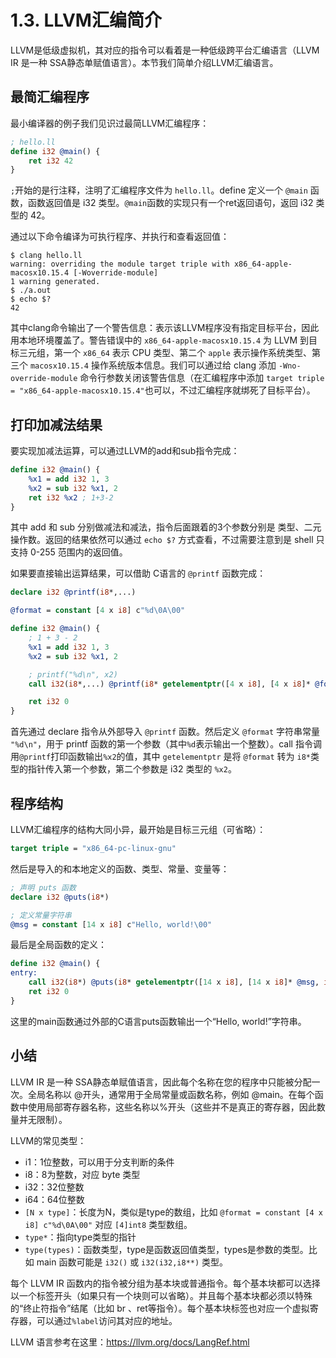 # 1.3. LLVM汇编简介

LLVM是低级虚拟机，其对应的指令可以看着是一种低级跨平台汇编语言（LLVM IR 是一种 SSA静态单赋值语言）。本节我们简单介绍LLVM汇编语言。


## 最简汇编程序

最小编译器的例子我们见识过最简LLVM汇编程序：

```ll
; hello.ll
define i32 @main() {
	ret i32 42
}
```

`;`开始的是行注释，注明了汇编程序文件为 `hello.ll`。define 定义一个 `@main` 函数，函数返回值是 i32 类型。`@main`函数的实现只有一个ret返回语句，返回 i32 类型的 42。

通过以下命令编译为可执行程序、并执行和查看返回值：

```shell
$ clang hello.ll
warning: overriding the module target triple with x86_64-apple-macosx10.15.4 [-Woverride-module]
1 warning generated.
$ ./a.out
$ echo $?
42
```

其中clang命令输出了一个警告信息：表示该LLVM程序没有指定目标平台，因此用本地环境覆盖了。警告错误中的 `x86_64-apple-macosx10.15.4` 为 LLVM 到目标三元组，第一个 `x86_64` 表示 CPU 类型、第二个 `apple` 表示操作系统类型、第三个 `macosx10.15.4` 操作系统版本信息。我们可以通过给 clang 添加 `-Wno-override-module` 命令行参数关闭该警告信息（在汇编程序中添加 `target triple = "x86_64-apple-macosx10.15.4"`也可以，不过汇编程序就绑死了目标平台）。

## 打印加减法结果

要实现加减法运算，可以通过LLVM的add和sub指令完成：

```ll
define i32 @main() {
	%x1 = add i32 1, 3
	%x2 = sub i32 %x1, 2
	ret i32 %x2 ; 1+3-2
}
```

其中 add 和 sub 分别做减法和减法，指令后面跟着的3个参数分别是 类型、二元操作数。返回的结果依然可以通过 `echo $?` 方式查看，不过需要注意到是 shell 只支持 0-255 范围内的返回值。

如果要直接输出运算结果，可以借助 C语言的 `@printf` 函数完成：

```ll
declare i32 @printf(i8*,...)

@format = constant [4 x i8] c"%d\0A\00"

define i32 @main() {
	; 1 + 3 - 2
	%x1 = add i32 1, 3
	%x2 = sub i32 %x1, 2

	; printf("%d\n", x2)
	call i32(i8*,...) @printf(i8* getelementptr([4 x i8], [4 x i8]* @format, i32 0, i32 0), i32 %x2)

	ret i32 0
}
```

首先通过 declare 指令从外部导入 `@printf` 函数。然后定义 `@format` 字符串常量 `"%d\n"`，用于 printf 函数的第一个参数（其中`%d`表示输出一个整数）。call 指令调用`@printf`打印函数输出`%x2`的值，其中 `getelementptr` 是将 `@format` 转为 `i8*`类型的指针传入第一个参数，第二个参数是 i32 类型的 `%x2`。

## 程序结构

LLVM汇编程序的结构大同小异，最开始是目标三元组（可省略）：

```ll
target triple = "x86_64-pc-linux-gnu"
```

然后是导入的和本地定义的函数、类型、常量、变量等：

```ll
; 声明 puts 函数
declare i32 @puts(i8*)

; 定义常量字符串
@msg = constant [14 x i8] c"Hello, world!\00"
```

最后是全局函数的定义：

```ll
define i32 @main() {
entry:
	call i32(i8*) @puts(i8* getelementptr([14 x i8], [14 x i8]* @msg, i32 0, i32 0))
	ret i32 0
}
```

这里的main函数通过外部的C语言puts函数输出一个“Hello, world!”字符串。

## 小结

LLVM IR 是一种 SSA静态单赋值语言，因此每个名称在您的程序中只能被分配一次。全局名称以 @开头，通常用于全局常量或函数名称，例如 @main。在每个函数中使用局部寄存器名称，这些名称以%开头（这些并不是真正的寄存器，因此数量并无限制）。

LLVM的常见类型：

- i1：1位整数，可以用于分支判断的条件
- i8：8为整数，对应 byte 类型
- i32：32位整数
- i64：64位整数
- `[N x type]`：长度为N，类似是type的数组，比如 `@format = constant [4 x i8] c"%d\0A\00"` 对应 `[4]int8` 类型数组。
- `type*`：指向type类型的指针
- `type(types)`：函数类型，type是函数返回值类型，types是参数的类型。比如 main 函数可能是 `i32()` 或 `i32(i32,i8**)` 类型。

每个 LLVM IR 函数内的指令被分组为基本块或普通指令。每个基本块都可以选择以一个标签开头（如果只有一个块则可以省略）。并且每个基本块都必须以特殊的“终止符指令”结尾（比如 br 、ret等指令）。每个基本块标签也对应一个虚拟寄存器，可以通过`%label`访问其对应的地址。

LLVM 语言参考在这里：https://llvm.org/docs/LangRef.html


